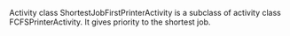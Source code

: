 Activity class ShortestJobFirstPrinterActivity is a subclass of activity class FCFSPrinterActivity.
It gives priority to the shortest job.